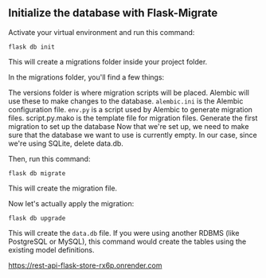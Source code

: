 ## Initialize the database with Flask-Migrate
Activate your virtual environment and run this command:

```flask db init```

This will create a migrations folder inside your project folder.

In the migrations folder, you'll find a few things:

The versions folder is where migration scripts will be placed. Alembic will use these to make changes to the
database.
```alembic.ini``` is the Alembic configuration file.
```env.py``` is a script used by Alembic to generate migration files.
script.py.mako is the template file for migration files.
Generate the first migration to set up the database
Now that we're set up, we need to make sure that the database we want to use is currently empty. In our case, since
we're using SQLite, delete data.db.

Then, run this command:

```flask db migrate```

This will create the migration file.

Now let's actually apply the migration:

```flask db upgrade```

This will create the ```data.db``` file. If you were using another RDBMS (like PostgreSQL or MySQL), this command would
create
the tables using the existing model definitions.

https://rest-api-flask-store-rx6p.onrender.com
